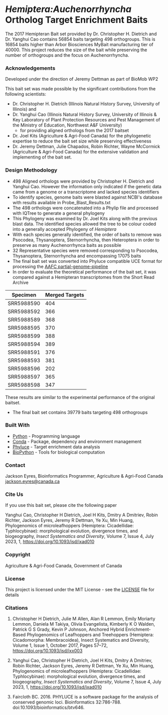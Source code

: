# *Hemiptera:Auchenorrhyncha* Ortholog Target Enrichment Baits

The 2017 Hemipteran Bait set provided by Dr. Christopher H. Dietrich and Dr. Yanghui Cao contains 56854 baits targeting 498 orthogroups. This is 16854 baits higher than Arbor Biosciences MyBait manufacturing tier of 40000. This project reduces the size of the bait while preserving the number of orthogroups and the focus on Auchenorrhyncha.

### Acknowledgements

Developed under the direction of Jeremy Dettman as part of BioMob WP2

This bait set was made possible by the significant contributions from the following scientists:

- Dr. Christopher H. Dietrich (Illinois Natural History Survey, University of Illinois) and
- Dr. Yanghui Cao (Illinois Natural History Survey, University of Illinois & Key Laboratory of Plant Protection Resources and Pest Management of the Ministry of Education, Northwest A&F University)
  - for providing aligned orthologs from the 2017 baitset
- Dr. Joel Kits (Agriculture & Agri-Food Canada) for the phylogenetic expertise to reduce the bait set size while preserving effectiveness
- Dr. Jeremy Dettman, Julie Chapados, Robin Richter, Wayne McCormick (Agriculture & Agri-Food Canada) for the extensive validation and implementing of the bait set.

### Design Methodology

* 498 Aligned orthologs were provided by Christopher H. Dietrich and Yanghui Cao. However the information only indicated if the genetic data came from a genome or a transcriptome and lacked species identifiers
* To identify species, genome baits were blasted against NCBI's database with results available in Probe_Blast_Results.txt
* The 498 orthologs were concatenated into a Phylip file and processed with IQTree to generate a general phylogeny
* This Phylogeny was examined by Dr. Joel Kits along with the previous blast data. 
The identified species allowed the tree to be colour coded into a generally accepted Phylogeny of *Hemiptera*
* With each species generally identified, the order of baits to remove was Psocodea, Thysanoptera, Sternorrhyncha, then Heteroptera in order to preserve as many Auchenorrhynca baits as possible
* 32 Representative species were removed corresponding to Psocodea, Thysanoptera, Sternorrhyncha and encompassing 17075 baits
* The final bait set was converted into Phyluce compatible UCE format for processing the [AAFC partial-genome-pipeline](https://github.com/AAFC-BICoE/snakemake-partial-genome-pipeline)
* In order to evaluate the theoretical performance of the bait set, it was compared against a Hemipteran transcriptomes from the Short Read Archive

|     Specimen      |     Merged Targets    |
|-------------------|-----------------------|
|     SRR5988590    |     404               |
|     SRR5988592    |     366               |
|     SRR5988589    |     368               |
|     SRR5988595    |     370               |
|     SRR5988599    |     388               |
|     SRR5988594    |     389               |
|     SRR5988591    |     376               |
|     SRR5988593    |     381               |
|     SRR5988596    |     202               |
|     SRR5988597    |     365               |
|     SRR5988598    |     347               |

These results are similar to the experimental performance of the original baitset. 

* The final bait set contains 39779 baits targeting 498 orthogroups 

### Built With

* [Python](https://www.python.org/doc/) - Programming language
* [Conda](https://conda.io/docs/index.html) - Package, dependency and environment management
* [Phyluce](https://phyluce.readthedocs.io/en/latest/index.html) - Target enrichment data analysis
* [BioPython](https://biopython.org/) - Tools for biological computation


### Contact
Jackson Eyres, Bioinformatics Programmer, Agriculture & Agri-Food Canada  
jackson.eyres@canada.ca

### Cite Us

If you use this bait set, please cite the following paper

Yanghui Cao, Christopher H Dietrich, Joel H Kits, Dmitry A Dmitriev, Robin Richter, Jackson Eyres, Jeremy R Dettman, Ye Xu, Min Huang, Phylogenomics of microleafhoppers (Hemiptera: Cicadellidae: Typhlocybinae): morphological evolution, divergence times, and biogeography, *Insect Systematics and Diversity*, Volume 7, Issue 4, July 2023, 1, https://doi.org/10.1093/isd/ixad010

### Copyright

Agriculture & Agri-Food Canada, Government of Canada

### License

This project is licensed under the MIT License - see the [LICENSE](LICENSE) file for details

### Citations

1. Christopher H Dietrich, Julie M Allen, Alan R Lemmon, Emily Moriarty Lemmon, Daniela M Takiya, Olivia Evangelista, Kimberly K O Walden, Patrick G S Grady, Kevin P Johnson, Anchored Hybrid Enrichment-Based Phylogenomics of Leafhoppers and Treehoppers (Hemiptera: Cicadomorpha: Membracoidea), Insect Systematics and Diversity, Volume 1, Issue 1, October 2017, Pages 57–72, https://doi.org/10.1093/isd/ixx003
   
2. Yanghui Cao, Christopher H Dietrich, Joel H Kits, Dmitry A Dmitriev, Robin Richter, Jackson Eyres, Jeremy R Dettman, Ye Xu, Min Huang, Phylogenomics of microleafhoppers (Hemiptera: Cicadellidae: Typhlocybinae): morphological evolution, divergence times, and biogeography, *Insect Systematics and Diversity*, Volume 7, Issue 4, July 2023, 1, https://doi.org/10.1093/isd/ixad010

3. Faircloth BC. 2016. PHYLUCE is a software package for the analysis of conserved genomic loci. Bioinformatics 32:786-788. doi:10.1093/bioinformatics/btv646.

